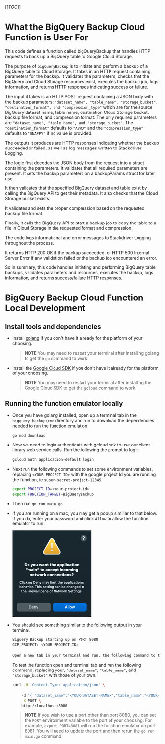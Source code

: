 [[_TOC_]]

# What the BigQuery Backup Cloud Function is User For

This code defines a function called bigQueryBackup that handles HTTP requests to back up a BigQuery table to Google Cloud Storage.

The purpose of `bigQueryBackup` is to initiate and perform a backup of a BigQuery table to Cloud Storage. It takes in an HTTP request containing parameters for the backup. It validates the parameters, checks that the BigQuery and Cloud Storage resources exist, executes the backup job, logs information, and returns HTTP responses indicating success or failure.

The input it takes is an HTTP POST request containing a JSON body with the backup parameters: `"dataset_name", "table_name", "storage_bucket", "destination_format", and "compression_type"` which are for the source BigQuery dataset name, table name, destination Cloud Storage bucket, backup file format, and compression format. The only required parameters are `"dataset_name", "table_name", and "storage_bucket"`. The `"destination_format"` defaults to `"AVRO"` and the `"compression_type"` defaults to `"SNAPPY"` if no value is provided.

The outputs it produces are HTTP responses indicating whether the backup succeeded or failed, as well as log messages written to Stackdriver Logging.

The logic first decodes the JSON body from the request into a struct containing the parameters. It validates that all required parameters are present. It sets the backup parameters on a backupParams struct for later use.

It then validates that the specified BigQuery dataset and table exist by calling the BigQuery API to get their metadata. It also checks that the Cloud Storage bucket exists.

It validates and sets the proper compression based on the requested backup file format.

Finally, it calls the BigQuery API to start a backup job to copy the table to a file in Cloud Storage in the requested format and compression.

The code logs informational and error messages to Stackdriver Logging throughout the process.

It returns HTTP 200 OK if the backup succeeded, or HTTP 500 Internal Server Error if any validation failed or the backup job encountered an error.

So in summary, this code handles initiating and performing BigQuery table backups, validates parameters and resources, executes the backup, logs information, and returns success/failure HTTP responses.

# BigQuery Backup Cloud Function Local Development

## Install tools and dependencies

- Install [golang](https://go.dev/doc/install) if you don't have it already for the platform of your choosing.
  > **NOTE** You may need to restart your terminal after installing golang to get the `go` command to work.
- Install the [Google Cloud SDK](https://cloud.google.com/sdk/docs/install) if you don't have it already for the platform of your choosing.
  > **NOTE** You may need to restart your terminal after installing the Google Cloud SDK to get the `gcloud` command to work.

## Running the function emulator locally

- Once you have golang installed, open up a terminal tab in the `bigquery_backup\cmd` directory and run to download the dependencies needed to run the function emulation.

  ```
  go mod download
  ```

- Now we need to login authenticate with gcloud sdk to use our client library web service calls. Run the following the prompt to login.
  ```bash
  gcloud auth application-default login
  ```
- Next run the following commands to set some environment variables, replacing `<YOUR-PROJECT-ID>` with the google project Id you are running the function, ie `super-secret-project-12345`.
  ```bash
  export PROJECT_ID=<your-project-id>
  export FUNCTION_TARGET=BigQueryBackup
  ```
- Then run `go run main.go`
- If you are running on a mac, you may get a popup similiar to that below. If you do, enter your password and click `Allow` to allow the function emulator to run.

  ![image](./readme_images/main_popup_allow.png)

- You should see something similar to the following output in your terminal.

  ```bash
  Biguery Backup starting up on PORT 8080
  GCP_PROJECT: <YOUR-PROJECT-ID>

  Open a new tab in your terminal and run, the following command to test the function. The dataset_name and table_name should match the dataset and table you wish to backup. The storage_bucket should match the bucket you wish to store the backup in. The destination_format and the compression_format should match the format you wish to store the backup in, these permissions are optional.

  ```

  To test the function open and terminal tab and run the following command, replacing your, `"dataset_name"`, `"table_name"`, and `"storage_bucket"` with those of your own.

  ```bash
  curl -H 'Content-Type: application/json' \

      -d '{ "dataset_name":"<YOUR-DATASET-NAME>","table_name":"<YOUR-TABLE-NAME>", "storage_bucket": "<YOUR-STORAGE-BUCKET>", "destination_format":"AVRO", "compression_type":"SNAPPY" }' \
      -X POST \
      http://localhost:8080
  ```

  > **NOTE** If you wish to use a port other than port 8080, you can set the `PORT` environment variable to the port of your choosing. For example, `export PORT=8081` will run the function emulator on port 8081. You will need to update the port and then rerun the `go run main.go` command.
